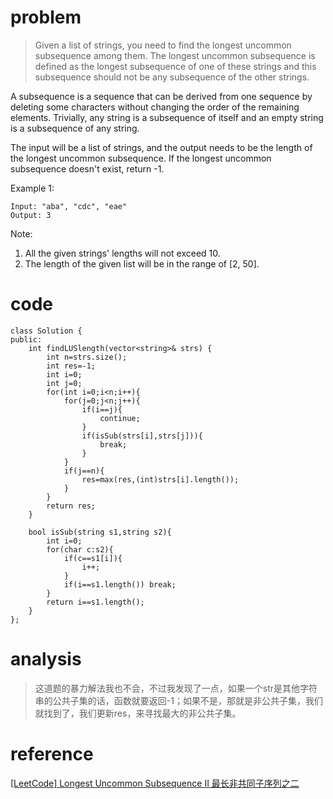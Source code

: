 # problem
>Given a list of strings, you need to find the longest uncommon subsequence among them. The longest uncommon subsequence is defined as the longest subsequence of one of these strings and this subsequence should not be any subsequence of the other strings.

A subsequence is a sequence that can be derived from one sequence by deleting some characters without changing the order of the remaining elements. Trivially, any string is a subsequence of itself and an empty string is a subsequence of any string.

The input will be a list of strings, and the output needs to be the length of the longest uncommon subsequence. If the longest uncommon subsequence doesn't exist, return -1.

Example 1:
```
Input: "aba", "cdc", "eae"
Output: 3
```
Note:

1. All the given strings' lengths will not exceed 10.
2. The length of the given list will be in the range of [2, 50].

# code

```
class Solution {
public:
    int findLUSlength(vector<string>& strs) {
        int n=strs.size();
        int res=-1;
        int i=0;
        int j=0;
        for(int i=0;i<n;i++){
            for(j=0;j<n;j++){
                if(i==j){
                    continue;
                }
                if(isSub(strs[i],strs[j])){
                    break;
                }
            }
            if(j==n){
                res=max(res,(int)strs[i].length());
            }
        }
        return res;
    }
    
    bool isSub(string s1,string s2){
        int i=0;
        for(char c:s2){
            if(c==s1[i]){
                i++;
            }
            if(i==s1.length()) break;
        }
        return i==s1.length();
    }
};
```

# analysis
>这道题的暴力解法我也不会，不过我发现了一点，如果一个str是其他字符串的公共子集的话，函数就要返回-1；如果不是，那就是非公共子集，我们就找到了，我们更新res，来寻找最大的非公共子集。

# reference
[[LeetCode] Longest Uncommon Subsequence II 最长非共同子序列之二][1]

[1]: http://www.cnblogs.com/grandyang/p/6680548.html


